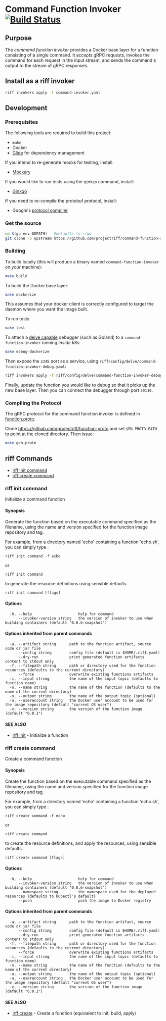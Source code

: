 # Command Function Invoker [![Build Status](https://travis-ci.org/projectriff/command-function-invoker.svg?branch=master)](https://travis-ci.org/projectriff/command-function-invoker)

## Purpose

The *command function invoker* provides a Docker base layer for a function consisting of a single command.
It accepts gRPC requests, invokes the command for each request in the input stream,
and sends the command's output to the stream of gRPC responses.

## Install as a riff invoker

```bash
riff invokers apply -f command-invoker.yaml
```

## Development

### Prerequisites

The following tools are required to build this project:

- `make`
- Docker
- [Glide](https://github.com/Masterminds/glide#install) for dependency management

If you intend to re-generate mocks for testing, install:

- [Mockery](https://github.com/vektra/mockery#installation)

If you would like to run tests using the `ginkgo` command, install:

- [Ginkgo](http://onsi.github.io/ginkgo/)

If you need to re-compile the protobuf protocol, install:

- Google's [protocol compiler](https://github.com/google/protobuf)

### Get the source

```bash
cd $(go env GOPATH)   #defaults to ~/go
git clone -o upstream https://github.com/projectriff/command-function-invoker src/github.com/projectriff/command-function-invoker
```

### Building

To build locally (this will produce a binary named `command-function-invoker` on _your_ machine):

```bash
make build
```

To build the Docker base layer:

```bash
make dockerize
```

This assumes that your docker client is correctly configured to target the daemon where you want the image built.

To run tests:

```bash
make test
```

To attach a [delve capable](https://github.com/derekparker/delve/blob/master/Documentation/EditorIntegration.md) debugger (such as Goland)
to a `command-function-invoker` running _inside_ k8s:

```bash
make debug-dockerize
```

Then expose the `2345` port as a service, using `riff/config/delve/command-function-invoker-debug.yaml`:

```bash
riff invokers apply -f riff/config/delve/command-function-invoker-debug.yaml
```

Finally, update the function you would like to debug so that it picks up the new base layer.
Then you can connect the debugger through port `30110`.

### Compiling the Protocol

The gRPC protocol for the command function invoker is defined in [function.proto](https://github.com/projectriff/function-proto/blob/master/function.proto).

Clone https://github.com/projectriff/function-proto and set `$FN_PROTO_PATH` to point at the cloned directory. Then issue:

```bash
make gen-proto
```

## riff Commands

- [riff init command](#riff-init-command)
- [riff create command](#riff-create-command)

<!-- riff-init -->

### riff init command

Initialize a command function

#### Synopsis

Generate the function based on the executable command specified as the filename, using the name
and version specified for the function image repository and tag.

For example, from a directory named 'echo' containing a function 'echo.sh', you can simply type :

    riff init command -f echo

  or

    riff init command

to generate the resource definitions using sensible defaults.


```
riff init command [flags]
```

#### Options

```
  -h, --help                     help for command
      --invoker-version string   the version of invoker to use when building containers (default "0.0.6-snapshot")
```

#### Options inherited from parent commands

```
  -a, --artifact string      path to the function artifact, source code or jar file
      --config string        config file (default is $HOME/.riff.yaml)
      --dry-run              print generated function artifacts content to stdout only
  -f, --filepath string      path or directory used for the function resources (defaults to the current directory)
      --force                overwrite existing functions artifacts
  -i, --input string         the name of the input topic (defaults to function name)
  -n, --name string          the name of the function (defaults to the name of the current directory)
  -o, --output string        the name of the output topic (optional)
  -u, --useraccount string   the Docker user account to be used for the image repository (default "current OS user")
  -v, --version string       the version of the function image (default "0.0.1")
```

#### SEE ALSO

* [riff init](https://github.com/projectriff/riff/blob/master/riff-cli/docs/riff_init.md)	 - Initialize a function


<!-- /riff-init -->

<!-- riff-create -->

### riff create command

Create a command function

#### Synopsis

Create the function based on the executable command specified as the filename, using the name
and version specified for the function image repository and tag.

For example, from a directory named 'echo' containing a function 'echo.sh', you can simply type :

    riff create command -f echo

  or

    riff create command

to create the resource definitions, and apply the resources, using sensible defaults.


```
riff create command [flags]
```

#### Options

```
  -h, --help                     help for command
      --invoker-version string   the version of invoker to use when building containers (default "0.0.6-snapshot")
      --namespace string         the namespace used for the deployed resources (defaults to kubectl's default)
      --push                     push the image to Docker registry
```

#### Options inherited from parent commands

```
  -a, --artifact string      path to the function artifact, source code or jar file
      --config string        config file (default is $HOME/.riff.yaml)
      --dry-run              print generated function artifacts content to stdout only
  -f, --filepath string      path or directory used for the function resources (defaults to the current directory)
      --force                overwrite existing functions artifacts
  -i, --input string         the name of the input topic (defaults to function name)
  -n, --name string          the name of the function (defaults to the name of the current directory)
  -o, --output string        the name of the output topic (optional)
  -u, --useraccount string   the Docker user account to be used for the image repository (default "current OS user")
  -v, --version string       the version of the function image (default "0.0.1")
```

#### SEE ALSO

* [riff create](https://github.com/projectriff/riff/blob/master/riff-cli/docs/riff_create.md)	 - Create a function (equivalent to init, build, apply)


<!-- /riff-create -->
